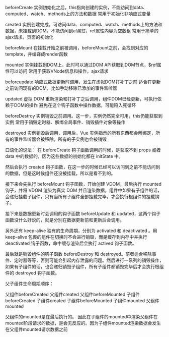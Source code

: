 beforeCreate	实例初始化之后，this指向创建的实例，不能访问到data、computed、watch、methods上的方法和数据	常用于初始化非响应式变量

created	实例创建完成，可访问data、computed、watch、methods上的方法和数据，未挂载到DOM，不能访问到$el属性，$ref属性内容为空数组	常用于简单的ajax请求，页面的初始化

beforeMount	在挂载开始之前被调用，beforeMount之前，会找到对应的template，并编译成render函数

mounted	实例挂载到DOM上，此时可以通过DOM API获取到DOM节点，$ref属性可以访问	常用于获取VNode信息和操作，ajax请求

beforeupdate	响应式数据更新时调用，发生在虚拟DOM打补丁之前	适合在更新之前访问现有的DOM，比如手动移除已添加的事件监听器

updated	虚拟 DOM 重新渲染和打补丁之后调用，组件DOM已经更新，可执行依赖于DOM的操作	避免在这个钩子函数中操作数据，可能陷入死循环

beforeDestroy	实例销毁之前调用。这一步，实例仍然完全可用，this仍能获取到实例	常用于销毁定时器、解绑全局事件、销毁插件对象等操作

destroyed	实例销毁后调用，调用后，Vue 实例指示的所有东西都会解绑定，所有的事件监听器会被移除，所有的子实例也会被销毁	



口语化的说法：
在 beforeCreate 钩子函数调用的时候，是获取不到 props 或者 data 中的数据的，因为这些数据的初始化都在 initState 中。

然后会执行 created 钩子函数，在这一步的时候已经可以访问到之前不能访问到的数据，但是这时候组件还没被挂载，所以是看不到的。

接下来会先执行 beforeMount 钩子函数，开始创建 VDOM，最后执行 mounted 钩子，并将 VDOM 渲染为真实 DOM 并且渲染数据。组件中如果有子组件的话，会递归挂载子组件，只有当所有子组件全部挂载完毕，才会执行根组件的挂载钩子。

接下来是数据更新时会调用的钩子函数 beforeUpdate 和 updated，这两个钩子函数没什么好说的，就是分别在数据更新前和更新后会调用。

另外还有 keep-alive 独有的生命周期，分别为 activated 和 deactivated 。用 keep-alive 包裹的组件在切换时不会进行销毁，而是缓存到内存中并执行 deactivated 钩子函数，命中缓存渲染后会执行 actived 钩子函数。

最后就是销毁组件的钩子函数 beforeDestroy 和 destroyed。前者适合移除事件、定时器等等，否则可能会引起内存泄露的问题。然后进行一系列的销毁操作，如果有子组件的话，也会递归销毁子组件，所有子组件都销毁完毕后才会执行根组件的 destroyed 钩子函数。


父子组件生命周期顺序：

父组件beforeCreated
父组件created
父组件beforeMounted
子组件beforeCreated
子组件created
子组件beforeMounted
子组件mounted
父组件mounted

父组件的mounted是在最后执行的。
因此在子组件的mounted中渲染父组件在mounted阶段请求的数据，是会无反应的。因为子组件mounted渲染数据会发生在父组件mounted请求数据之前